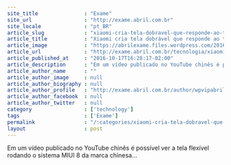 ```yaml
---
site_title               : "Exame"
site_url                 : "http://exame.abril.com.br"
site_locale              : "pt_BR"
article_slug             : "xiaomi-cria-tela-dobravel-que-responde-ao-toque-veja-video"
article_title            : "Xiaomi cria tela dobrável que responde ao toque; veja vídeo"
article_image            : "https://abrilexame.files.wordpress.com/2016/10/size_960_16_9_tela-dobravel-da-xiaomi.jpg?quality=70&strip=all&w=960"
article_url              : "http://exame.abril.com.br/tecnologia/xiaomi-cria-tela-dobravel-que-responde-ao-toque-veja-video/"
article_published_at     : "2016-10-17T16:28:17-02:00"
article_description      : "Em um vídeo publicado no YouTube chinês é possível ver a tela flexível rodando o sistema MIUI 8 da marca chinesa..."
article_author_name      : ""
article_author_image     : null
article_author_biography : null
article_author_profile   : "http://exame.abril.com.br/author/wpvipabril/"
article_author_facebook  : null
article_author_twitter   : null
category                 : ['technology']
tags                     : ['Exame']
permalink                : "/:categories/xiaomi-cria-tela-dobravel-que-responde-ao-toque-veja-video/"
layout                   : post
---
```


Em um vídeo publicado no YouTube chinês é possível ver a tela flexível rodando o sistema MIUI 8 da marca chinesa...
